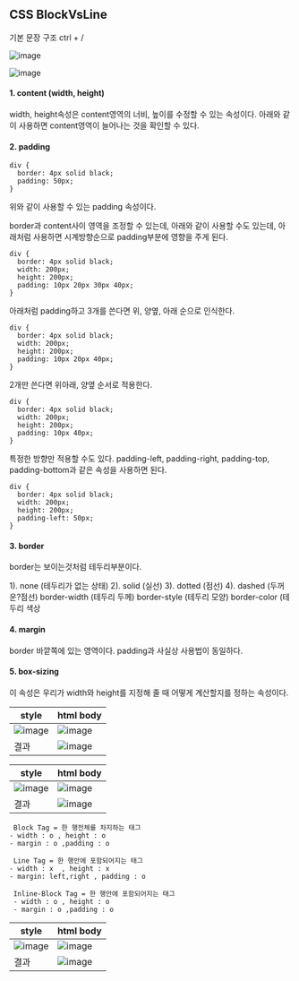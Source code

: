 ## CSS BlockVsLine

기본 문장 구조 ctrl + /

![image](https://github.com/user-attachments/assets/c45a5646-1c7f-4abe-84f9-0f926acac215)


![image](https://github.com/user-attachments/assets/ea952267-4813-4466-8b43-c869d8082367)
 
#### 1. content (width, height)
width, height속성은 content영역의 너비, 높이를 수정할 수 있는 속성이다.
아래와 같이 사용하면 content영역이 늘어나는 것을 확인할 수 있다.
#### 2. padding

```
div {
  border: 4px solid black;
  padding: 50px;
}
```

위와 같이 사용할 수 있는 padding 속성이다.

border과 content사이 영역을 조정할 수 있는데, 
아래와 같이 사용할 수도 있는데, 아래처럼 사용하면 시계방향순으로 padding부분에 영향을 주게 된다.

```
div {
  border: 4px solid black;
  width: 200px;
  height: 200px;
  padding: 10px 20px 30px 40px;
}
```

​아래처럼 padding하고 3개를 쓴다면 위, 양옆, 아래 순으로 인식한다.

```
div {
  border: 4px solid black;
  width: 200px;
  height: 200px;
  padding: 10px 20px 40px;
}
```

​2개만 쓴다면 위아래, 양옆 순서로 적용한다.

```
div {
  border: 4px solid black;
  width: 200px;
  height: 200px;
  padding: 10px 40px;
}
```

​특정한 방향만 적용할 수도 있다.
padding-left, padding-right, padding-top, padding-bottom과 같은 속성을 사용하면 된다.

```
div {
  border: 4px solid black;
  width: 200px;
  height: 200px;
  padding-left: 50px;
}
```

#### 3. border 
border는 보이는것처럼 테두리부분이다.

1). none (테두리가 없는 상태)
2). solid (실선)
3). dotted (점선)
4). dashed (두꺼운?점선)
border-width (테두리 두께)
border-style (테두리 모양)
border-color (테두리 색상

#### 4. margin
border 바깥쪽에 있는 영역이다.
padding과 사실상 사용법이 동일하다.

#### 5. box-sizing
이 속성은 우리가 width와 height를 지정해 줄 때 어떻게 계산할지를 정하는 속성이다.


|style|html body|
|-|-|
|![image](https://github.com/user-attachments/assets/efff06d8-c995-4f85-8adb-8759e6b199c9)|![image](https://github.com/user-attachments/assets/eabaaeee-8193-48ed-9578-14284a25f218)|
|결과|![image](https://github.com/user-attachments/assets/a45cc01f-0cf3-4915-bab1-a613ef6dec33)|

|style|html body|
|-|-|
|![image](https://github.com/user-attachments/assets/a8506cde-f8a3-427d-976a-516e3964fe5f)|![image](https://github.com/user-attachments/assets/10b1d9f3-d846-4cb2-a5a2-ac882583b90c)|
|결과|![image](https://github.com/user-attachments/assets/7e7c2317-a926-4658-9597-7e7589ff3636)|

```
 Block Tag = 한 행전체를 차지하는 태그
- width : o , height : o
- margin : o ,padding : o
            
 Line Tag = 한 행안에 포함되어지는 태그
- width : x  , height : x
- margin: left,right , padding : o

 Inline-Block Tag = 한 행안에 포함되어지는 태그
 - width : o , height : o
 - margin : o ,padding : o
```


|style|html body|
|-|-|
|![image](https://github.com/user-attachments/assets/fd89847a-a491-4db5-af6d-60c2af9541cb)|![image](https://github.com/user-attachments/assets/cb92e2b6-9274-45ae-948c-ab1dca844f7d)|
|결과|![image](https://github.com/user-attachments/assets/56980c95-e634-43e7-b300-1eef817cb8b2)|




